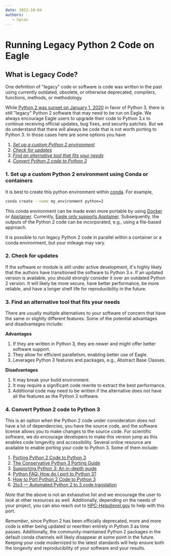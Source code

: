```yaml
---
date: 2022-10-04
authors:
   - hpcas
---
```


# Running Legacy Python 2 Code on Eagle

##  What is Legacy Code?

One definition of "legacy" code or software is code was written in the past using currently outdated, obsolete, or otherwise deprecated, compilers, functions, methods, or methodology.

<!-- more -->

While [Python 2 was sunset on January 1, 2020](https://www.python.org/doc/sunset-python-2/) in favor of Python 3, there is still "legacy" Python 2 software that may need to be run on Eagle. 
We always encourage Eagle users to upgrade their code to Python 3.x to continue receiving official updates, bug fixes, and security patches.
But we do understand that there will always be code that is not worth porting to Python 3. 
In those cases here are some options you have

1. [*Set up a custom Python 2 environment*](2022-10-04-python2to3.md#1-set-up-a-custom-python-2-environment-using-conda-or-containers)
2. [*Check for updates*](2022-10-04-python2to3.md#2-check-for-updates)
3. [*Find an alternative tool that fits your needs*](2022-10-04-python2to3.md#3-find-an-alternative-tool-that-fits-your-needs)
4. [*Convert Python 2 code to Python 3*](2022-10-04-python2to3.md#4-convert-python-2-code-to-python-3)


### 1. Set up a custom Python 2 environment using Conda or containers

It is best to create this python environment within [conda](https://docs.conda.io/en/latest/).
For example,

```bash
conda create --name my_environment python=2
```

This conda environment can be made even more portable by using [Docker](https://www.docker.com) or [Apptainer](https://apptainer.org).
Currently, [Eagle only supports Apptainer](https://nrel.github.io/HPC/Documentation/Software_Tools/Containers/).
Subsequently, the outputs of the Python 2 code can be incorporated, e.g., using a file-based approach.

It is possible to run legacy Python 2 code in parallel within a container or a conda environment, but your mileage may vary.

### 2. Check for updates

If the software or module is still under active development, it's highly likely that the authors have transitioned the software to Python 3.x. 
If an updated version is available, you should strongly consider it over an outdated Python 2 version. 
It will likely be more secure, have better performance, be more reliable, and have a longer shelf life for reproducibility in the future.

### 3. Find an alternative tool that fits your needs

There are usually multiple alternatives to your software of concern that have the same or slightly different features.
Some of the potential advantages and disadvantages include:

**Advantages**

   1. If they are written in Python 3, they are newer and might offer better software support.
   2. They allow for efficient parallelism, enabling better use of Eagle.
   3. Leverages Python 3 features and packages, e.g., Abstract Base Classes.

**Disadvantages**

   1. It may break your build environment.
   2. It may require a significant code rewrite to extract the best performance.
   3. Additional code may need to be written if the alternative does not have all the features as the Python 2 software.


### 4. Convert Python 2 code to Python 3

This is an option when the Python 2 code under consideration does not have a lot of dependencies, you have the source code, and the software license allows you to make changes to the source code. 
For scientific software, we do encourage developers to make this version jump as this enables code longevitiy and accessibility.
Several online resource are available to enable porting your code to Python 3.
Some of them include:

   1. [Porting Python 2 Code to Python 3](https://docs.python.org/3/howto/pyporting.html)
   2. [The Conservative Python 3 Porting Guide](https://portingguide.readthedocs.io/en/latest/)
   3. [Supporting Python 3: An in-depth guide](http://python3porting.com)
   4. [Python FAQ: How do I port to Python 3?](https://eev.ee/blog/2016/07/31/python-faq-how-do-i-port-to-python-3/)
   5. [How to Port Python 2 Code to Python 3](https://www.digitalocean.com/community/tutorials/how-to-port-python-2-code-to-python-3)
   6. [2to3 — Automated Python 2 to 3 code translation](https://docs.python.org/3/library/2to3.html)

*Note* that the above is not an exhasutive list and we encourage the user to look at other resources as well.
Additionally, depending on the needs of your project, you can also reach out to [HPC-Help@nrel.gov](mailto:HPC-Help@nrel.gov) to help with this port.

*Remember*, since Python 2 has been officially deprecated, more and more code is either being updated or rewritten entirely in Python 3 as time passes.
Additionally, the community-maintained Python 2 packages in the default conda channels will likely disappear at some point in the future.
Keeping your code modernized to the latest standards will help ensure both the longevity and reproducibility of your software and your results.

